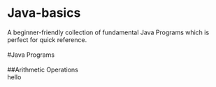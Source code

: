 # Java-basics
A beginner-friendly collection of fundamental Java Programs which is perfect for quick reference.
<br/>
<br/>
#Java Programs
<br/>
<br/>
##Arithmetic Operations  
hello
